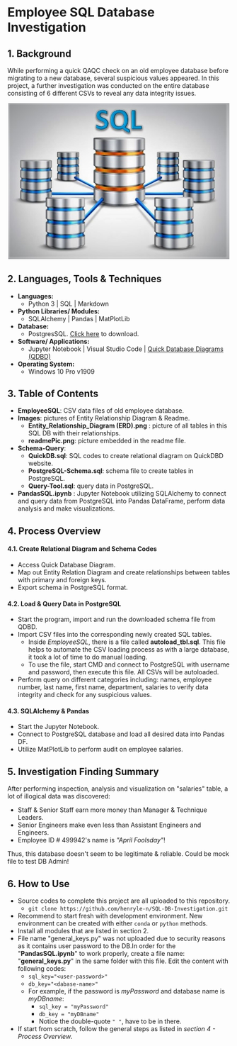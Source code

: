 # Employee SQL Database Investigation
## 1. Background
While performing a quick QAQC check on an old employee database before migrating to a new database, several suspicious values appeared. In this project, a further investigation was conducted on the entire database consisting of 6 different CSVs to reveal any data integrity issues.
  
<div align="center">
    <img src="Images/readmePic.jpg" width=500px/>
</div>
  
 
## 2. Languages, Tools & Techniques
 * **Languages:**
    * Python 3 | SQL | Markdown
* **Python Libraries/ Modules:**
    * SQLAlchemy | Pandas | MatPlotLib
* **Database:**
    * PostgresSQL. <a href="https://www.postgresql.org/download/">Click here</a> to download.
* **Software/ Applications:**
    * Jupyter Notebook | Visual Studio Code | <a href="https://app.quickdatabasediagrams.com/#/">Quick Database Diagrams (QDBD)</a>
* **Operating System:**
    * Windows 10 Pro v1909

## 3. Table of Contents

* **EmployeeSQL**: CSV data files of old employee database.
* **Images**: pictures of Entity Relationship Diagram & Readme.
    * **Entity_Relationship_Diagram (ERD).png** : picture of all tables in this SQL DB with their relationships.
    *  **readmePic.png**: picture embedded in the readme file.
* **Schema-Query**: 
    * **QuickDB.sql**: SQL codes to create relational diagram on QuickDBD website.
    * **PostgreSQL-Schema.sql**: schema file to create tables in PostgreSQL.
    * **Query-Tool.sql**: query data in PostgreSQL.
* **PandasSQL.ipynb** : Jupyter Notebook utilizing SQLAlchemy to connect and query data from PostgreSQL into Pandas DataFrame, perform data analysis and make visualizations.

## 4. Process Overview
#### 4.1. Create Relational Diagram and Schema Codes
* Access Quick Database Diagram.
* Map out Entity Relation Diagram and create relationships between tables with primary and foreign keys.
* Export schema in PostgreSQL format.

#### 4.2. Load & Query Data in PostgreSQL
* Start the program, import and run the downloaded schema file from QDBD.
* Import CSV files into the corresponding newly created SQL tables.
    * Inside _EmployeeSQL_, there is a file called **autoload_tbl.sql**. This file helps to automate the CSV loading process as with a large database, it took a lot of time to do manual loading.
    * To use the file, start CMD and connect to PostgreSQL with username and password, then execute this file. All CSVs will be autoloaded.
* Perform query on different categories including: names, employee number, last name, first name, department, salaries to verify data integrity and check for any suspicious values.

#### 4.3. SQLAlchemy & Pandas
* Start the Jupyter Notebook.
* Connect to PostgreSQL database and load all desired data into Pandas DF.
* Utilize MatPlotLib to perform audit on employee salaries.

## 5. Investigation Finding Summary
After performing inspection, analysis and visualization on "salaries" table, a lot of illogical data was discovered:
* Staff & Senior Staff earn more money than Manager & Technique Leaders.
* Senior Engineers make even less than Assistant Engineers and Engineers. 
* Employee ID # 499942's name is _"April Foolsday"_!

Thus, this database doesn't seem to be legitimate & reliable. Could be mock file to test DB Admin!

## 6. How to Use
* Source codes to complete this project are all uploaded to this repository.
    * `git clone https://github.com/henryle-n/SQL-DB-Investigation.git`
* Recommend to start fresh with development environment. New environment can be created with either `conda` or `python` methods.
* Install all modules that are listed in section 2.
* File name "general_keys.py" was not uploaded due to security reasons as it contains user password to the DB.In order for the "**PandasSQL.ipynb**" to work properly, create a file name: "**general_keys.py**" in the same folder with this file. Edit the content with following codes:
    * `sql_key="<user-password>"`
    * `db_key="<dabase-name>"`
    * For example, if the password is *myPassword* and database name is *myDBname*:
        * `sql_key = "myPassword"`
        * `db_key = "myDBname"`
        * Notice the double-quote `" "`, have to be in there.
* If start from scratch, follow the general steps as listed in _section 4 - Process Overview_.
